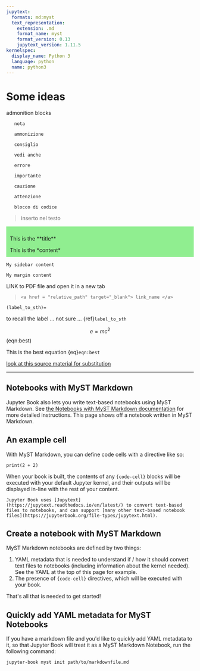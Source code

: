 ```yaml
---
jupytext:
  formats: md:myst
  text_representation:
    extension: .md
    format_name: myst
    format_version: 0.13
    jupytext_version: 1.11.5
kernelspec:
  display_name: Python 3
  language: python
  name: python3
---
```


# Some ideas

admonition blocks

```{note}
   nota
```

```{admonition} Amm
   ammonizione
```


```{tip}
   consiglio
```

```{seealso}
   vedi anche
```
```{error}
   errore
```

```{important}
   importante
```

```{caution}
   cauzione
```
```{warning}
   attenzione
```

```
   blocco di codice
```

> inserto nel testo

<div class="admonition note" name="html-admonition" style="background: lightgreen; padding: 10px">
<p class="title">This is the **title**</p>
This is the *content*
</div>

```{sidebar} My sidebar title
My sidebar content
```

```{margin} An optional title
My margin content
```

LINK to PDF file and open it in a new tab
>```<a href = "relative_path" target="_blank"> link_name </a>```



`(label_to_sth)=`

to recall the label
... not sure ... {ref}`label_to_sth`


$$
e = mc^2
$$ (eqn:best)

This is the best equation {eq}`eqn:best`

[look at this source material for substitution](https://myst-parser.readthedocs.io/en/latest/syntax/optional.html)


---

## Notebooks with MyST Markdown

Jupyter Book also lets you write text-based notebooks using MyST Markdown.
See [the Notebooks with MyST Markdown documentation](https://jupyterbook.org/file-types/myst-notebooks.html) for more detailed instructions.
This page shows off a notebook written in MyST Markdown.

## An example cell

With MyST Markdown, you can define code cells with a directive like so:

```{code-cell}
print(2 + 2)
```

When your book is built, the contents of any `{code-cell}` blocks will be
executed with your default Jupyter kernel, and their outputs will be displayed
in-line with the rest of your content.

```{seealso}
Jupyter Book uses [Jupytext](https://jupytext.readthedocs.io/en/latest/) to convert text-based files to notebooks, and can support [many other text-based notebook files](https://jupyterbook.org/file-types/jupytext.html).
```

## Create a notebook with MyST Markdown

MyST Markdown notebooks are defined by two things:

1. YAML metadata that is needed to understand if / how it should convert text files to notebooks (including information about the kernel needed).
   See the YAML at the top of this page for example.
2. The presence of `{code-cell}` directives, which will be executed with your book.

That's all that is needed to get started!

## Quickly add YAML metadata for MyST Notebooks

If you have a markdown file and you'd like to quickly add YAML metadata to it, so that Jupyter Book will treat it as a MyST Markdown Notebook, run the following command:

```
jupyter-book myst init path/to/markdownfile.md
```
